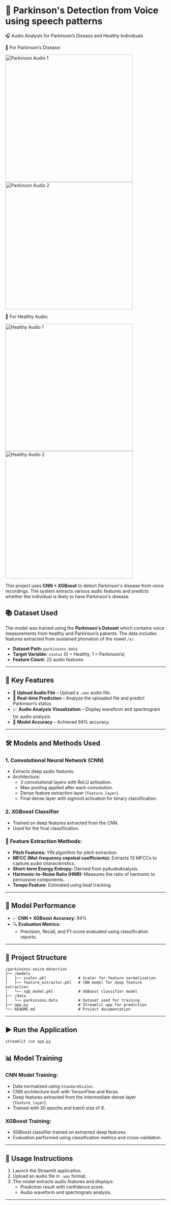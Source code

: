 # 🎤 Parkinson's Detection from Voice using speech patterns

🎧 Audio Analysis for Parkinson’s Disease and Healthy Individuals

🧠 For Parkinson’s Disease:


<img src="https://github.com/user-attachments/assets/8f7443db-69ac-4627-beb2-38092274be09" alt="Parkinson Audio 1" width="400"/> <img src="https://github.com/user-attachments/assets/4ae81780-c4f7-4384-9ed4-c0ebd29801d8" alt="Parkinson Audio 2" width="400"/>


💪 For Healthy Audio:

<img src="https://github.com/user-attachments/assets/e09e9b74-0107-40f4-adf8-2b42ac97504b" alt="Healthy Audio 1" width="400"/> <img src="https://github.com/user-attachments/assets/1cdf66f9-9fa3-4248-99ac-c8f0b15cfdee" alt="Healthy Audio 2" width="400"/>


This project uses **CNN + XGBoost** to detect Parkinson's disease from voice recordings. The system extracts various audio features and predicts whether the individual is likely to have Parkinson's disease.

## 📚 Dataset Used
The model was trained using the **Parkinson's Dataset** which contains voice measurements from healthy and Parkinson’s patients. The data includes features extracted from sustained phonation of the vowel `/a/`.

- **Dataset Path:** `parkinsons.data`
- **Target Variable:** `status` (0 = Healthy, 1 = Parkinson’s)
- **Feature Count:** 22 audio features

---

## 🚀 Key Features
- 💄 **Upload Audio File** – Upload a `.wav` audio file.
- 🧐 **Real-time Prediction** – Analyze the uploaded file and predict Parkinson’s status.
- 📈 **Audio Analysis Visualization** – Display waveform and spectrogram for audio analysis.
- 🎯 **Model Accuracy** – Achieved 94% accuracy.

---

## 🛠️ Models and Methods Used
### 1. **Convolutional Neural Network (CNN)**
- Extracts deep audio features.
- Architecture:
  - 3 convolutional layers with ReLU activation.
  - Max-pooling applied after each convolution.
  - Dense feature extraction layer (`feature_layer`).
  - Final dense layer with sigmoid activation for binary classification.

### 2. **XGBoost Classifier**
- Trained on deep features extracted from the CNN.
- Used for the final classification.

### 🧩 **Feature Extraction Methods:**
- **Pitch Features:** YIN algorithm for pitch extraction.
- **MFCC (Mel-frequency cepstral coefficients):** Extracts 13 MFCCs to capture audio characteristics.
- **Short-term Energy Entropy:** Derived from pyAudioAnalysis.
- **Harmonic-to-Noise Ratio (HNR):** Measures the ratio of harmonic to percussive components.
- **Tempo Feature:** Estimated using beat tracking.

---

## 🎯 Model Performance
- ✅ **CNN + XGBoost Accuracy:** 94%
- 🔍 **Evaluation Metrics:**
  - Precision, Recall, and F1-score evaluated using classification reports.

---

## 💂️ Project Structure
```
/parkinsons-voice-detection
├── /models
│   ├── scaler.pkl              # Scaler for feature normalization
│   ├── feature_extractor.pkl   # CNN model for deep feature extraction
│   └── xgb_model.pkl           # XGBoost classifier model
├── /data
│   └── parkinsons.data         # Dataset used for training
├── app.py                      # Streamlit app for prediction
└── README.md                   # Project documentation
```

---






## ▶️ Run the Application
```bash
streamlit run app.py
```


## 📊 Model Training
### CNN Model Training:
- Data normalized using `StandardScaler`.
- CNN architecture built with TensorFlow and Keras.
- Deep features extracted from the intermediate dense layer (`feature_layer`).
- Trained with 30 epochs and batch size of 8.

### XGBoost Training:
- XGBoost classifier trained on extracted deep features.
- Evaluation performed using classification metrics and cross-validation.

---

## 📝 Usage Instructions
1. Launch the Streamlit application.
2. Upload an audio file in `.wav` format.
3. The model extracts audio features and displays:
    - Prediction result with confidence score.
    - Audio waveform and spectrogram analysis.


---


